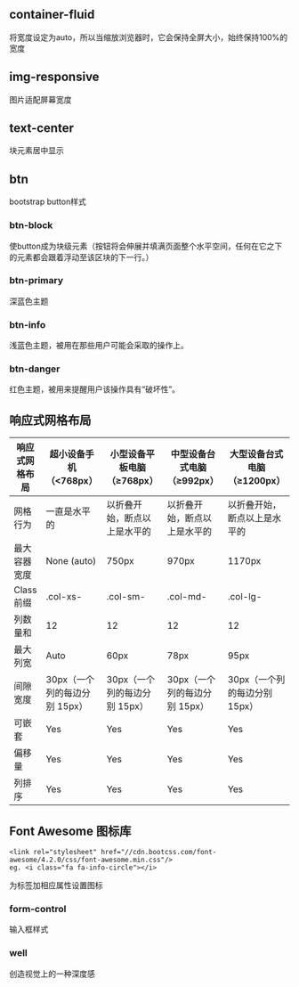 ## container-fluid
将宽度设定为auto，所以当缩放浏览器时，它会保持全屏大小，始终保持100%的宽度
## img-responsive
图片适配屏幕宽度
## text-center
块元素居中显示
## btn
bootstrap button样式
### btn-block 
使button成为块级元素（按钮将会伸展并填满页面整个水平空间，任何在它之下的元素都会跟着浮动至该区块的下一行。）
### btn-primary
深蓝色主题
### btn-info 
浅蓝色主题，被用在那些用户可能会采取的操作上。
### btn-danger
红色主题，被用来提醒用户该操作具有“破坏性”。
## 响应式网格布局

响应式网格布局|超小设备手机（<768px）|小型设备平板电脑（≥768px）|中型设备台式电脑（≥992px）|大型设备台式电脑（≥1200px）
---|---|---|---|---
网格行为|一直是水平的|以折叠开始，断点以上是水平的|以折叠开始，断点以上是水平的|以折叠开始，断点以上是水平的
最大容器宽度|None (auto)|750px|970px|1170px
Class 前缀|.col-xs-|.col-sm-|.col-md-|.col-lg-
列数量和|12|12|12|12
最大列宽|Auto|60px|78px|95px
间隙宽度|30px（一个列的每边分别 15px）|30px（一个列的每边分别 15px）|30px（一个列的每边分别 15px）|30px（一个列的每边分别 15px）
可嵌套|Yes|Yes|Yes|Yes
偏移量|Yes|Yes|Yes|Yes
列排序|Yes|Yes|Yes|Yes
## Font Awesome 图标库
    <link rel="stylesheet" href="//cdn.bootcss.com/font-awesome/4.2.0/css/font-awesome.min.css"/>
    eg. <i class="fa fa-info-circle"></i>
为<i></i>标签加相应属性设置图标

### form-control
输入框样式
### well
创造视觉上的一种深度感
